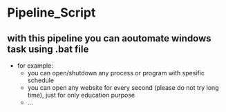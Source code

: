 # Pipeline_Script
## with this pipeline you can aoutomate windows task using .bat file
* for example:
  * you can open/shutdown any process or program with spesific schedule
  * you can open any website for every second (please do not try long time), just for only education purpose
  * ...
  
  
